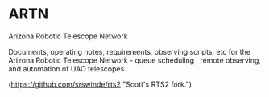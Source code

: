 # ARTN
Arizona Robotic Telescope Network

Documents, operating notes, requirements, observing scripts, etc for the Arizona Robotic Telescope Network - 
queue scheduling , remote observing, and automation of UAO telescopes.




(https://github.com/srswinde/rts2 "Scott's RTS2 fork.")
